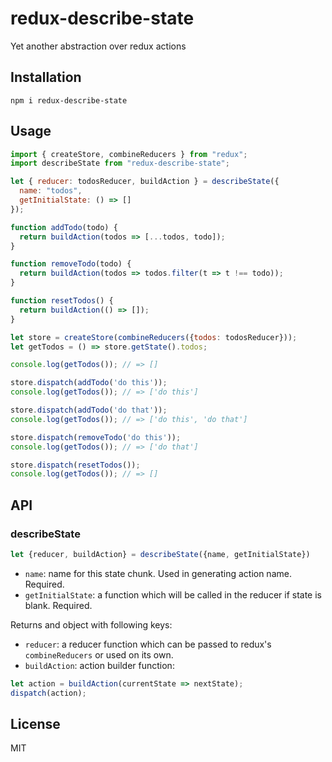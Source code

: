 # redux-describe-state
Yet another abstraction over redux actions

## Installation
```
npm i redux-describe-state
```

## Usage
```js
import { createStore, combineReducers } from "redux";
import describeState from "redux-describe-state";

let { reducer: todosReducer, buildAction } = describeState({
  name: "todos",
  getInitialState: () => []
});

function addTodo(todo) {
  return buildAction(todos => [...todos, todo]);
}

function removeTodo(todo) {
  return buildAction(todos => todos.filter(t => t !== todo));
}

function resetTodos() {
  return buildAction(() => []);
}

let store = createStore(combineReducers({todos: todosReducer}));
let getTodos = () => store.getState().todos;

console.log(getTodos()); // => []

store.dispatch(addTodo('do this'));
console.log(getTodos()); // => ['do this']

store.dispatch(addTodo('do that'));
console.log(getTodos()); // => ['do this', 'do that']

store.dispatch(removeTodo('do this'));
console.log(getTodos()); // => ['do that']

store.dispatch(resetTodos());
console.log(getTodos()); // => []
```

## API
### describeState
```js
let {reducer, buildAction} = describeState({name, getInitialState})
```

- `name`: name for this state chunk. Used in generating action name. Required.
- `getInitialState`: a function which will be called in the reducer if state is blank. Required.

Returns and object with following keys:
- `reducer`: a reducer function which can be passed to redux's `combineReducers` or used on its own.
- `buildAction`: action builder function:
```js
let action = buildAction(currentState => nextState);
dispatch(action);
```

## License
MIT